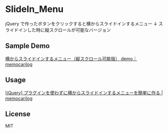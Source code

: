 SlideIn_Menu
============

jQuery で作ったボタンをクリックすると横からスライドインするメニュー
↓
スライドインした時に縦スクロールが可能なバージョン

## Sample Demo

[横からスライドインするメニュー（縦スクロール可能版） demo｜memocarilog](http://memocarilog.info/memocarilog-demo/SlideIn_Menu2)

## Usage

[[jQuery] プラグインを使わずに横からスライドインするメニューを簡単に作る | memocarilog](http://memocarilog.info/?p=7551&preview=true)

## License

MIT
